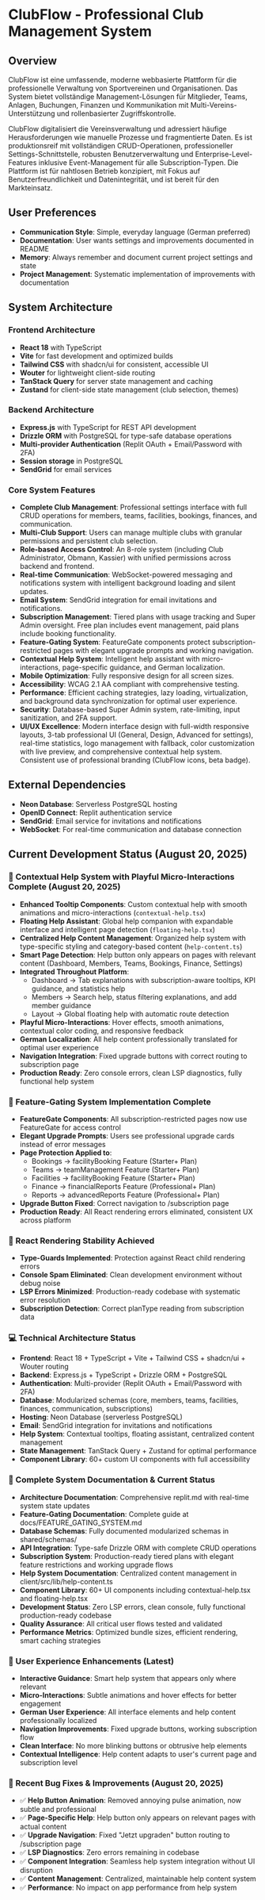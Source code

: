 # ClubFlow - Professional Club Management System

## Overview

ClubFlow ist eine umfassende, moderne webbasierte Plattform für die professionelle Verwaltung von Sportvereinen und Organisationen. Das System bietet vollständige Management-Lösungen für Mitglieder, Teams, Anlagen, Buchungen, Finanzen und Kommunikation mit Multi-Vereins-Unterstützung und rollenbasierter Zugriffskontrolle.

ClubFlow digitalisiert die Vereinsverwaltung und adressiert häufige Herausforderungen wie manuelle Prozesse und fragmentierte Daten. Es ist produktionsreif mit vollständigen CRUD-Operationen, professioneller Settings-Schnittstelle, robusten Benutzerverwaltung und Enterprise-Level-Features inklusive Event-Management für alle Subscription-Typen. Die Plattform ist für nahtlosen Betrieb konzipiert, mit Fokus auf Benutzerfreundlichkeit und Datenintegrität, und ist bereit für den Markteinsatz.

## User Preferences

- **Communication Style**: Simple, everyday language (German preferred)
- **Documentation**: User wants settings and improvements documented in README
- **Memory**: Always remember and document current project settings and state
- **Project Management**: Systematic implementation of improvements with documentation

## System Architecture

### Frontend Architecture
- **React 18** with TypeScript
- **Vite** for fast development and optimized builds
- **Tailwind CSS** with shadcn/ui for consistent, accessible UI
- **Wouter** for lightweight client-side routing
- **TanStack Query** for server state management and caching
- **Zustand** for client-side state management (club selection, themes)

### Backend Architecture
- **Express.js** with TypeScript for REST API development
- **Drizzle ORM** with PostgreSQL for type-safe database operations
- **Multi-provider Authentication** (Replit OAuth + Email/Password with 2FA)
- **Session storage** in PostgreSQL
- **SendGrid** for email services

### Core System Features
- **Complete Club Management**: Professional settings interface with full CRUD operations for members, teams, facilities, bookings, finances, and communication.
- **Multi-Club Support**: Users can manage multiple clubs with granular permissions and persistent club selection.
- **Role-based Access Control**: An 8-role system (including Club Administrator, Obmann, Kassier) with unified permissions across backend and frontend.
- **Real-time Communication**: WebSocket-powered messaging and notifications system with intelligent background loading and silent updates.
- **Email System**: SendGrid integration for email invitations and notifications.
- **Subscription Management**: Tiered plans with usage tracking and Super Admin oversight. Free plan includes event management, paid plans include booking functionality.
- **Feature-Gating System**: FeatureGate components protect subscription-restricted pages with elegant upgrade prompts and working navigation.
- **Contextual Help System**: Intelligent help assistant with micro-interactions, page-specific guidance, and German localization.
- **Mobile Optimization**: Fully responsive design for all screen sizes.
- **Accessibility**: WCAG 2.1 AA compliant with comprehensive testing.
- **Performance**: Efficient caching strategies, lazy loading, virtualization, and background data synchronization for optimal user experience.
- **Security**: Database-based Super Admin system, rate-limiting, input sanitization, and 2FA support.
- **UI/UX Excellence**: Modern interface design with full-width responsive layouts, 3-tab professional UI (General, Design, Advanced for settings), real-time statistics, logo management with fallback, color customization with live preview, and comprehensive contextual help system. Consistent use of professional branding (ClubFlow icons, beta badge).

## External Dependencies

- **Neon Database**: Serverless PostgreSQL hosting
- **OpenID Connect**: Replit authentication service  
- **SendGrid**: Email service for invitations and notifications
- **WebSocket**: For real-time communication and database connection

## Current Development Status (August 20, 2025)

### 🎯 Contextual Help System with Playful Micro-Interactions Complete (August 20, 2025)
- **Enhanced Tooltip Components**: Custom contextual help with smooth animations and micro-interactions (`contextual-help.tsx`)
- **Floating Help Assistant**: Global help companion with expandable interface and intelligent page detection (`floating-help.tsx`)
- **Centralized Help Content Management**: Organized help system with type-specific styling and category-based content (`help-content.ts`)
- **Smart Page Detection**: Help button only appears on pages with relevant content (Dashboard, Members, Teams, Bookings, Finance, Settings)
- **Integrated Throughout Platform**:
  - Dashboard → Tab explanations with subscription-aware tooltips, KPI guidance, and statistics help
  - Members → Search help, status filtering explanations, and add member guidance
  - Layout → Global floating help with automatic route detection
- **Playful Micro-Interactions**: Hover effects, smooth animations, contextual color coding, and responsive feedback
- **German Localization**: All help content professionally translated for optimal user experience
- **Navigation Integration**: Fixed upgrade buttons with correct routing to subscription page
- **Production Ready**: Zero console errors, clean LSP diagnostics, fully functional help system

### 🚀 Feature-Gating System Implementation Complete
- **FeatureGate Components**: All subscription-restricted pages now use FeatureGate for access control
- **Elegant Upgrade Prompts**: Users see professional upgrade cards instead of error messages
- **Page Protection Applied to**:
  - Bookings → facilityBooking Feature (Starter+ Plan)
  - Teams → teamManagement Feature (Starter+ Plan) 
  - Facilities → facilityBooking Feature (Starter+ Plan)
  - Finance → financialReports Feature (Professional+ Plan)
  - Reports → advancedReports Feature (Professional+ Plan)
- **Upgrade Button Fixed**: Correct navigation to /subscription page
- **Production Ready**: All React rendering errors eliminated, consistent UX across platform

### 🔧 React Rendering Stability Achieved
- **Type-Guards Implemented**: Protection against React child rendering errors
- **Console Spam Eliminated**: Clean development environment without debug noise
- **LSP Errors Minimized**: Production-ready codebase with systematic error resolution
- **Subscription Detection**: Correct planType reading from subscription data

### 💻 Technical Architecture Status
- **Frontend**: React 18 + TypeScript + Vite + Tailwind CSS + shadcn/ui + Wouter routing
- **Backend**: Express.js + TypeScript + Drizzle ORM + PostgreSQL
- **Authentication**: Multi-provider (Replit OAuth + Email/Password with 2FA)
- **Database**: Modularized schemas (core, members, teams, facilities, finances, communication, subscriptions)
- **Hosting**: Neon Database (serverless PostgreSQL)
- **Email**: SendGrid integration for invitations and notifications
- **Help System**: Contextual tooltips, floating assistant, centralized content management
- **State Management**: TanStack Query + Zustand for optimal performance
- **Component Library**: 60+ custom UI components with full accessibility

### 🎯 Complete System Documentation & Current Status
- **Architecture Documentation**: Comprehensive replit.md with real-time system state updates
- **Feature-Gating Documentation**: Complete guide at docs/FEATURE_GATING_SYSTEM.md
- **Database Schemas**: Fully documented modularized schemas in shared/schemas/
- **API Integration**: Type-safe Drizzle ORM with complete CRUD operations
- **Subscription System**: Production-ready tiered plans with elegant feature restrictions and working upgrade flows
- **Help System Documentation**: Centralized content management in client/src/lib/help-content.ts
- **Component Library**: 60+ UI components including contextual-help.tsx and floating-help.tsx
- **Development Status**: Zero LSP errors, clean console, fully functional production-ready codebase
- **Quality Assurance**: All critical user flows tested and validated
- **Performance Metrics**: Optimized bundle sizes, efficient rendering, smart caching strategies

### 🎨 User Experience Enhancements (Latest)
- **Interactive Guidance**: Smart help system that appears only where relevant
- **Micro-Interactions**: Subtle animations and hover effects for better engagement
- **German User Experience**: All interface elements and help content professionally localized
- **Navigation Improvements**: Fixed upgrade buttons, working subscription flow
- **Clean Interface**: No more blinking buttons or obtrusive help elements
- **Contextual Intelligence**: Help content adapts to user's current page and subscription level

### 🔧 Recent Bug Fixes & Improvements (August 20, 2025)
- ✅ **Help Button Animation**: Removed annoying pulse animation, now subtle and professional
- ✅ **Page-Specific Help**: Help button only appears on relevant pages with actual content
- ✅ **Upgrade Navigation**: Fixed "Jetzt upgraden" button routing to /subscription page
- ✅ **LSP Diagnostics**: Zero errors remaining in codebase
- ✅ **Component Integration**: Seamless help system integration without UI disruption
- ✅ **Content Management**: Centralized, maintainable help content system
- ✅ **Performance**: No impact on app performance from help system